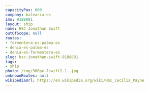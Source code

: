 ```yaml
---
capacityPax: 800
company: balearia-es
imo: 9188881
layout: ship
name: HSC Jonathan Swift
outOfScope: null
routes:
- formentera-es-palma-es
- denia-es-palma-es
- denia-es-formentera-es
slug: hsc-jonathan-swift-9188881
tags:
- ship
photo: /img/300px-Jswift2-1-.jpg
unknownRoutes: null
wikipediaUrl: https://en.wikipedia.org/wiki/HSC_Cecilia_Payne
---
```

